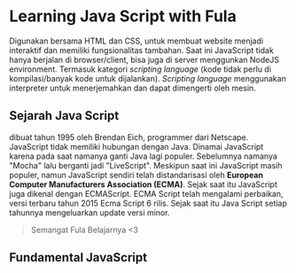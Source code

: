 # Learning Java Script with Fula

Digunakan bersama HTML dan CSS, untuk membuat website menjadi interaktif dan memiliki fungsionalitas tambahan.
Saat ini JavaScript tidak hanya berjalan di browser/client, bisa juga di server menggunkan NodeJS environment.
Termasuk kategori *scripting language* (kode tidak perlu di kompilasi/banyak kode untuk dijalankan). *Scripting language* menggunakan interpreter untuk menerjemahkan dan dapat dimengerti oleh mesin.

## Sejarah Java Script
dibuat tahun 1995 oleh Brendan Eich, programmer dari Netscape. JavaScript tidak memiliki hubungan dengan Java. Dinamai JavaScript karena pada saat namanya ganti Java lagi populer. Sebelumnya namanya "Mocha" lalu berganti jadi "LiveScript". Meskipun saat ini JavaScript masih populer, namun JavaScript  sendiri telah distandarisasi oleh **European Computer Manufacturers Association (ECMA)**. Sejak saat itu JavaScript juga dikenal dengan ECMAScript. ECMA Script telah mengalami perbaikan, versi terbaru tahun 2015 Ecma Script 6 rilis. Sejak saat itu Java Script setiap tahunnya mengeluarkan update versi minor.

>Semangat Fula Belajarnya <3

## Fundamental JavaScript
